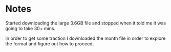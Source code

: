 # Notes


Started downloading the large 3.6GB file and stopped when it told me it was going to take 30+ mins.

In order to get some traction I downloaded the month file in order to explore the format and figure out how to proceed.